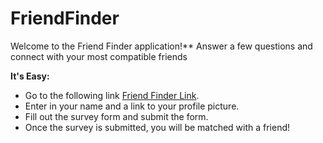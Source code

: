 # FriendFinder

Welcome to the Friend Finder application!**
Answer a few questions and connect with your most compatible friends

**It's Easy:**
- Go to the following link [Friend Finder Link](TBD).
- Enter in your name and a link to your profile picture.
- Fill out the survey form and submit the form.
- Once the survey is submitted, you will be matched with a friend!